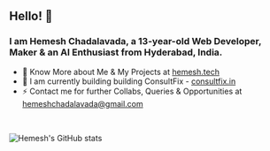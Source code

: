 ## Hello! 👋
### I am **Hemesh Chadalavada**, a 13-year-old Web Developer, Maker & an AI Enthusiast from Hyderabad, India.
- 🔭 Know More about Me & My Projects at [hemesh.tech](https://hemesh.tech)
- 🌱 I am currently building building ConsultFix - [consultfix.in](https://consultfix.in/)
- ⚡ Contact me for further Collabs, Queries & Opportunities at [hemeshchadalavada@gmail.com](mailto:hemeshchadalavada@gmail.com)
<br />

![Hemesh's GitHub stats](https://github-readme-stats.vercel.app/api?username=hemesh2006&show_icons=true&theme=dark&count_private=true)
